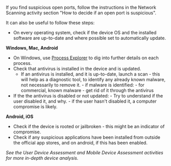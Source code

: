 
If you find suspicious open ports, follow the instructions in the Network Scanning activity section "How to decide if an open port is suspicious".

It can also be useful to follow these steps:

- On every operating system, check if the device OS and the installed software are up-to-date and where possible set to automatically update.

**Windows, Mac, Android**

* On Windows, use [Process Explorer](https://docs.microsoft.com/en-us/sysinternals/downloads/process-explorer) to dig into further details on each process.
* Check that antivirus is installed in the device and is updated.
  * If an antivirus is installed, and it is up-to-date, launch a scan - this will help as a diagnostic tool, to identify any already known malware, not necessarily to remove it.
        - if malware is identified:
            - for commercial, known malware - get rid of it through the antivirus
* If the the antivirus is disabled or not updated:
        - Try to understand if the user disabled it, and why.
            - if the user hasn't disabled it, a computer compromise is likely.

**Android, iOS**

- Check if the device is rooted or jailbroken - this might be an indicator of compromise.
- Check if any suspicious applications have been installed from outside the official app stores, and on android, if this has been enabled.

*See the User Device Assessment and Mobile Device Assessment activities for more in-depth device analysis.*
